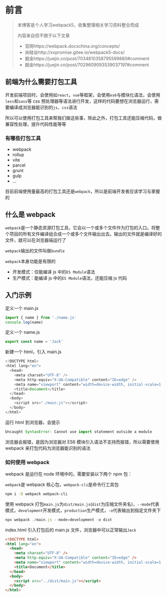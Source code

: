 # 前言

> 本博客是个人学习webpack5，收集整理相关学习资料整合而成
>
> 内容来自但不限于以下文章
>
> - 官网https://webpack.docschina.org/concepts/
> - 尚硅谷http://xxpromise.gitee.io/webpack5-docs/
> - 掘金https://juejin.cn/post/7034810358795599880#comment
> - 掘金https://juejin.cn/post/7029609093539037197#comment

## 前端为什么需要打包工具

开发前端项目时，会使用如`react`，`vue`等框架，会使用`es6`与模块化语法，会使用`less`和`sass`等 css 预处理器等语法进行开发，这样的代码要想在浏览器运行，需要编译成浏览器能识别的`js`、`css`语法

所以可以使用打包工具来帮我们做这些事，除此之外，打包工具还能压缩代码，做兼容性处理，提升代码性能等等

### 有哪些打包工具

- webpack
- rollup
- vite
- parcel
- grunt
- gulp
- ...

目前前端使用量最高的打包工具还是`webpack`，所以是前端开发者应该学习与掌握的

## 什么是 webpack

`webpack`是一个静态资源打包工具，它会以一个或多个文件作为打包的入口。将整个项目的所有文件编译组合成一个或多个文件输出出去。输出的文件就是编译好的文件，就可以在浏览器端运行了

`webpack`输出的文件叫做`bundle`

`webpack`本身功能是有限的

- 开发模式：仅能编译 js 中的`ES Module`语法
- 生产模式：能编译 js 中的`ES Module`语法，还能压缩 js 代码

## 入门示例

定义一个 main.js

```js
import { name } from './name.js'
console.log(name)
```

定义一个 name.js

```js
export const name = 'Jack'
```

新建一个 html，引入 main.js

```js
<!DOCTYPE html>
<html lang="en">
  <head>
    <meta charset="UTF-8" />
    <meta http-equiv="X-UA-Compatible" content="IE=edge" />
    <meta name="viewport" content="width=device-width, initial-scale=1.0" />
    <title>Document</title>
  </head>
  <body>
    <script src="./main.js"></script>
  </body>
</html>
```

运行 html 到浏览器，会提示

```js
Uncaught SyntaxError: Cannot use import statement outside a module
```

浏览器会报错，是因为浏览器对 ES6 模块引入语法不支持而报错，所以需要使用 webpack 来打包代码为浏览器能识别的语法

### 如何使用 webpack

webpack 是运行在 node 环境中的，需要安装以下两个 npm 包：

`webpack`是 webpack 核心包，`webpack-cli`是命令行工具包

```sh
npm i -D webpack webpack-cli
```

使用 webpack 打包`main.js`为`dist/main.js`(`dist`为压缩文件夹名)，`--mode`代表模式，`development`开发模式，`production`生产模式，`-o`代表输出到指定文件夹下

```js
npx webpack ./main.js --mode=development -o dist
```

index.html 引入打包后的 main.js 文件，浏览器中可以正常输出`Jack`

```html
<!DOCTYPE html>
<html lang="en">
  <head>
    <meta charset="UTF-8" />
    <meta http-equiv="X-UA-Compatible" content="IE=edge" />
    <meta name="viewport" content="width=device-width, initial-scale=1.0" />
    <title>Document</title>
  </head>
  <body>
    <script src="../dist/main.js"></script>
  </body>
</html>
```

 <git-talk/>
